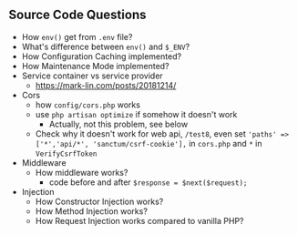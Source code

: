 ## Source Code Questions

* How `env()` get from `.env` file?
* What's difference between `env()` and `$_ENV`?
* How Configuration Caching implemented?
* How Maintenance Mode implemented?
* Service container vs service provider
  * https://mark-lin.com/posts/20181214/
* Cors
  * how `config/cors.php` works
  * use `php artisan optimize` if somehow it doesn't work
    * Actually, not this problem, see below
  * Check why it doesn't work for web api, `/test8`, even set `'paths' => ['*','api/*', 'sanctum/csrf-cookie'],` in `cors.php` and `*` in `VerifyCsrfToken`
* Middleware
  * How middleware works?
    * code before and after `$response = $next($request);`
* Injection
  * How Constructor Injection works?
  * How Method Injection works?
  * How Request Injection works compared to vanilla PHP?
